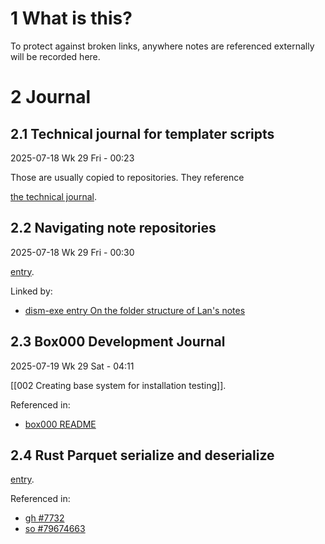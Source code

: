 

# 1 What is this?

To protect against broken links, anywhere notes are referenced externally will be recorded here.

# 2 Journal

## 2.1 Technical journal for templater scripts

2025-07-18 Wk 29 Fri - 00:23

Those are usually copied to repositories. They reference

[the technical journal](<https://github.com/LanHikari22/lan-setup-notes/blob/main/lan/by%20topic/tooling/obsidian/entries/2025/000%20Setting%20up%20time%20logging%20in%20Obsidian.md>).

## 2.2 Navigating note repositories

2025-07-18 Wk 29 Fri - 00:30

[entry](<https://github.com/delta-domain-rnd/delta-trace/blob/main/lan/docs/2025/000%20Navigating%20Note%20Repositories.md>).

Linked by:
- [dism-exe entry On the folder structure of Lan's notes](<https://github.com/dism-exe/dism-exe-notes/blob/main/lan/entries/2025/000%20On%20the%20folder%20structure%20of%20Lan's%20notes.md>)

## 2.3 Box000 Development Journal

2025-07-19 Wk 29 Sat - 04:11

[[002 Creating base system for installation testing]].

Referenced in:
- [box000 README](https://github.com/delta-domain-rnd/delta-box/tree/main/box/box000_blank_system)

## 2.4 Rust Parquet serialize and deserialize


[entry](https://github.com/dism-exe/dism-exe-notes/blob/main/lan/llm/weekly/2025/Wk%2025%20003%20Rust%20Parquet%20serialize%20and%20deserialize.md).

Referenced in:
- [gh #7732](https://github.com/apache/arrow-rs/issues/7732)
- [so #79674663](https://stackoverflow.com/questions/75124404/creating-datafusions-dataframe-from-vecstruct-in-rust/79674663#79674663)
